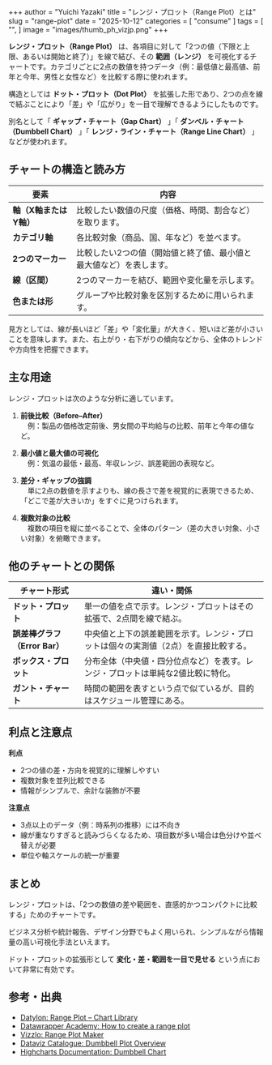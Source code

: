 +++
author = "Yuichi Yazaki"
title = "レンジ・プロット（Range Plot）とは"
slug = "range-plot"
date = "2025-10-12"
categories = [
    "consume"
]
tags = [
    "",
]
image = "images/thumb_ph_vizjp.png"
+++

**レンジ・プロット（Range Plot）** は、各項目に対して「2つの値（下限と上限、あるいは開始と終了）」を線で結び、その **範囲（レンジ）** を可視化するチャートです。カテゴリごとに2点の数値を持つデータ（例：最低値と最高値、前年と今年、男性と女性など）を比較する際に使われます。

<!--more-->


構造としては **ドット・プロット（Dot Plot）** を拡張した形であり、2つの点を線で結ぶことにより「差」や「広がり」を一目で理解できるようにしたものです。

別名として「 **ギャップ・チャート（Gap Chart）** 」「 **ダンベル・チャート（Dumbbell Chart）** 」「 **レンジ・ライン・チャート（Range Line Chart）** 」などが使われます。



## チャートの構造と読み方

| 要素 | 内容 |
|------|------|
| **軸（X軸またはY軸）** | 比較したい数値の尺度（価格、時間、割合など）を取ります。 |
| **カテゴリ軸** | 各比較対象（商品、国、年など）を並べます。 |
| **2つのマーカー** | 比較したい2つの値（開始値と終了値、最小値と最大値など）を表します。 |
| **線（区間）** | 2つのマーカーを結び、範囲や変化量を示します。 |
| **色または形** | グループや比較対象を区別するために用いられます。 |

見方としては、線が長いほど「差」や「変化量」が大きく、短いほど差が小さいことを意味します。また、右上がり・右下がりの傾向などから、全体のトレンドや方向性を把握できます。



## 主な用途

レンジ・プロットは次のような分析に適しています。

1. **前後比較（Before–After）**  
　例：製品の価格改定前後、男女間の平均給与の比較、前年と今年の値など。

2. **最小値と最大値の可視化**  
　例：気温の最低・最高、年収レンジ、誤差範囲の表現など。

3. **差分・ギャップの強調**  
　単に2点の数値を示すよりも、線の長さで差を視覚的に表現できるため、「どこで差が大きいか」をすぐに見つけられます。

4. **複数対象の比較**  
　複数の項目を縦に並べることで、全体のパターン（差の大きい対象、小さい対象）を俯瞰できます。



## 他のチャートとの関係

| チャート形式 | 違い・関係 |
|---------------|------------|
| **ドット・プロット** | 単一の値を点で示す。レンジ・プロットはその拡張で、2点間を線で結ぶ。 |
| **誤差棒グラフ（Error Bar）** | 中央値と上下の誤差範囲を示す。レンジ・プロットは個々の実測値（2点）を直接比較する。 |
| **ボックス・プロット** | 分布全体（中央値・四分位点など）を表す。レンジ・プロットは単純な2値比較に特化。 |
| **ガント・チャート** | 時間の範囲を表すという点で似ているが、目的はスケジュール管理にある。 |



## 利点と注意点

**利点**
- 2つの値の差・方向を視覚的に理解しやすい  
- 複数対象を並列比較できる  
- 情報がシンプルで、余計な装飾が不要

**注意点**
- 3点以上のデータ（例：時系列の推移）には不向き  
- 線が重なりすぎると読みづらくなるため、項目数が多い場合は色分けや並べ替えが必要  
- 単位や軸スケールの統一が重要



## まとめ

レンジ・プロットは、「2つの数値の差や範囲を、直感的かつコンパクトに比較する」ためのチャートです。

ビジネス分析や統計報告、デザイン分野でもよく用いられ、シンプルながら情報量の高い可視化手法といえます。

ドット・プロットの拡張形として **変化・差・範囲を一目で見せる** という点において非常に有効です。



## 参考・出典

- [Datylon: Range Plot – Chart Library](https://www.datylon.com/resources/chart-library/range-plot)
- [Datawrapper Academy: How to create a range plot](https://academy.datawrapper.de/article/111-how-to-create-a-range-plot)
- [Vizzlo: Range Plot Maker](https://vizzlo.com/create/range-plot)
- [Dataviz Catalogue: Dumbbell Plot Overview](https://datavizcatalogue.com/blog/chart-snapshot-dumbbell-plot/)
- [Highcharts Documentation: Dumbbell Chart](https://www.highcharts.com/docs/chart-and-series-types/dumbbell-series)

